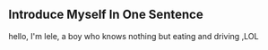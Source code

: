 ## Introduce Myself In One Sentence 
  hello, I'm lele, a boy who knows nothing but eating and driving ,LOL